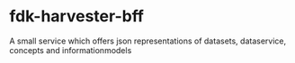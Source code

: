 # fdk-harvester-bff
A small service which offers json representations of datasets, dataservice, concepts and informationmodels
